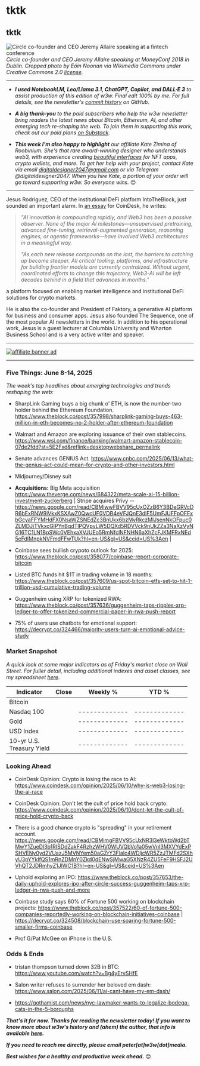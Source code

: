 # tktk
## tktk

![Circle co-founder and CEO Jeremy Allaire speaking at a fintech conference](https://w3w.news/img/allaire-wikimedia-1920.jpg)
*Circle co-founder and CEO Jeremy Allaire speaking at MoneyConf 2018 in Dublin. Cropped photo by Eóin Noonan via Wikimedia Commons under Creative Commons 2.0 [license](https://creativecommons.org/licenses/by/2.0/).*

<hr>

- _**I used NotebookLM, Leo/Llama 3.1, ChatGPT, Copilot, and DALL·E 3** to assist production of this edition of w3w. Final edit 100% by me. For full details, see the newsletter's [commit history](https://github.com/peteramckay/w3wnewsletter/commits) on GitHub._ <!-- Edit listed AIs as needed before final publication. -->

- _**A big thank-you** to the paid subscribers who help the w3w newsletter bring readers the latest news about Bitcoin, Ethereum, AI, and other emerging tech re-shaping the web. To join them in supporting this work, check out our paid plans [on Substack](https://w3wnews.substack.com/subscribe)._

- _**This week I'm also happy to highlight** our affiliate Kate Zimina of Roobinium. She's that rare award-winning designer who understands web3, with experience creating [beautiful interfaces](https://dribbble.com/roobinium) for NFT apps, crypto wallets, and more. To get her help with your project, contact Kate via email digitaldesigner2047@gmail.com or via Telegram @digitaldesigner2047. When you hire Kate, a portion of your order will go toward supporting w3w. So everyone wins._ 😊

<hr>

Jesus Rodriguez, CEO of the institutional DeFi platform IntoTheBlock, just sounded an important alarm. In [an essay](https://news.google.com/read/CBMif0FVX3lxTE9LVm9rbkFKWGRIYnlLcUZiWlNqdWZUYWFVbXRhaWlQZC1taEpRNlJ4bjRWUHZ2UkNqUXJpa2VYZ2tabF9nc1FNX1pBMmxNVEpyQmhkenotbmFsOHlnS1lOX0JKRzZnbVc3R2lPdnJVak1Za2pheWg3UUFWYVZnM0U?hl=en-US&gl=US&ceid=US%3Aen) for CoinDesk, he writes:

>*"AI innovation is compounding rapidly, and Web3 has been a passive observer. None of the major AI milestones—unsupervised pretraining, advanced fine-tuning, retrieval-augmented generation, reasoning engines, or agentic frameworks—have involved Web3 architectures in a meaningful way.*
>
>*"As each new release compounds on the last, the barriers to catching up become steeper. All critical tooling, platforms, and infrastructure for building frontier models are currently centralized. Without urgent, coordinated efforts to change this trajectory, Web3-AI will be left decades behind in a field that advances in months."*


a platform focused on enabling market intelligence and institutional DeFi solutions for crypto markets.


He is also the co-founder and President of Faktory, a generative AI platform for business and consumer apps. Jesus also founded The Sequence, one of the most popular AI newsletters in the world. In addition to his operational work, Jesus is a guest lecturer at Columbia University and Wharton Business School and is a very active writer and speaker.

 <hr>

 [![affiliate banner ad](https://w3w.news/img/affiliate-kz-letter.png)](
 https://dribbble.com/roobinium)

 <hr>

### Five Things: June 8-14, 2025

*The week's top headlines about emerging technologies and trends reshaping the web:*

- SharpLink Gaming buys a big chunk o' ETH, is now the number-two holder behind the Ethereum Foundation. https://www.theblock.co/post/357998/sharplink-gaming-buys-463-million-in-eth-becomes-no-2-holder-after-ethereum-foundation

- Walmart and Amazon are exploring issuance of their own stablecoins. https://www.wsj.com/finance/banking/walmart-amazon-stablecoin-07de2fdd?st=5E2Fxd&reflink=desktopwebshare_permalink

- Senate advances GENIUS Act. https://www.cnbc.com/2025/06/13/what-the-genius-act-could-mean-for-crypto-and-other-investors.html

- Midjourney/Disney suit <!-- Link TK -->

- **Acquisitions:** Big Meta acquisition https://www.theverge.com/news/684322/meta-scale-ai-15-billion-investment-zuckerberg | Stripe acquires Privy -- https://news.google.com/read/CBMiwwFBVV95cUxOZzB6Y3BDeGRVcDR6bExRNW9iVkxKSXAwZ0QwcUF0VDB4eVFJQnE3dlF5UmFJUFFpOFFxbGcyaFFYMHdFX0NsaWZSNEdZc3BnUkx6bzMyRkczMlJsenNkOFpuc0ZLMDJiTVkxcGlPYnBqdTlPQVpvLW5DQXd5RDVVck9nUkZZa3NaXzVyNG16TC1LN1BpSWc0VEhxaXVJUEo5RmNfclNFNHN6aXhZcFJKMFRxNEd5eFdIMnpkNVFmdFFwTUk?hl=en-US&gl=US&ceid=US%3Aen |

- Coinbase sees bullish crypoto outlook for 2025: https://www.theblock.co/post/358077/coinbase-report-corporate-bitcoin

- Listed BTC funds hit $1T in trading volume in 18 months: https://www.theblock.co/post/357609/us-spot-bitcoin-etfs-set-to-hit-1-trillion-usd-cumulative-trading-volume

- Guggenheim using XRP for tokenized RWA: https://www.theblock.co/post/357636/guggenheim-taps-ripples-xrp-ledger-to-offer-tokenized-commercial-paper-in-rwa-push-report

- 75% of users use chatbots for emotional support: https://decrypt.co/324466/majority-users-turn-ai-emotional-advice-study

<!--

Other candidates/links:

- AI nonprofit: https://observer.com/2025/06/yoshua-bengio-nonprofit-counter-agentic-ai/
-
-
-

-->

### Market Snapshot

<!-- Preliminary formatting, data in the table below for now. Update after Friday's close in NY... -->

*A quick look at some major indicators as of Friday's market close on Wall Street. For fuller detail, including additional indexes and asset classes, see my spreadsheet [here](https://docs.google.com/spreadsheets/d/11XuSerOv1DG7vFWAkwoXehOe4G4xDMm6LSNL7SAL4vA/edit?usp=sharing).*

<table>

  <thead>
    <tr>
      <th>Indicator</th>
      <th>Close</th>
      <th>Weekly %</th>
      <th>YTD %</th>
    </tr>
  </thead>

  <tbody>
   <tr>
     <td>Bitcoin</td>
     <td><!-- BTC weekly closing price --></td>
     <td><!-- BTC weekly % change --></td>
     <td><!-- BTC YTD % change --></td>
   </tr>

   <tr>
     <td>Nasdaq 100</td>
     <td><!-- Nasdaq 100 weekly closing price --></td>
     <td>-------------</td>
     <td>-------------</td>
   </tr>

   <tr>
     <td>Gold</td>
     <td><!-- Gold weekly closing price --></td>
     <td>-------------</td>
     <td>-------------</td>
   </tr>

   <tr>
     <td>USD Index</td>
     <td><!-- USD Index weekly closing price --></td>
     <td>-------------</td>
     <td>-------------</td>
   </tr>

   <tr>
     <td>10-yr U.S.<br> Treasury Yield</td>
     <td><!-- 10-year weekly closing yield --></td>
     <td>-------------</td>
     <td>-------------</td>
   </tr>

</tbody>
</table>


### Looking Ahead

- CoinDesk Opinion: Crypto is losing the race to AI: https://www.coindesk.com/opinion/2025/06/10/why-is-web3-losing-the-ai-race

- CoinDesk Opinion: Don't let the cult of price hold back crypto: https://www.coindesk.com/opinion/2025/06/10/dont-let-the-cult-of-price-hold-crypto-back

- There is a good chance crypto is "spreading" in your retirement account. https://news.google.com/read/CBMimgFBVV95cUxNR3l3eWktbWd2bTMwY1ZueDl3b1RISDdZakF4RzhzWHV0WUVQbVo1a05wVnI3MXVYdExPSHVENy0yd2VUazJ5MVNYem50aGZrY3Flalc4WDljcWR5ZzJTMFd2SXhyU3pYYklfQS1mRnZDMnY0Zkd0dENwSjMwaG5XNzR4ZU5FeF9HSFJ2UVhQT2JDRmhyZ1JlWC1B?hl=en-US&gl=US&ceid=US%3Aen

- Uphold exploring an IPO: https://www.theblock.co/post/357653/the-daily-uphold-explores-ipo-after-circle-success-guggenheim-taps-xrp-ledger-in-rwa-push-and-more

- Coinbase study says 60% of Fortune 500 working on blockchain projects: https://www.theblock.co/post/357522/60-of-fortune-500-companies-reportedly-working-on-blockchain-initiatives-coinbase | https://decrypt.co/324508/blockchain-use-soaring-fortune-500-smaller-firms-coinbase

- Prof G/Pat McGee on iPhone in the U.S.

### Odds & Ends

- tristan thompson turned down 32B in BTC: https://www.youtube.com/watch?v=Bg4yErvSHfE

- Salon writer refuses to surrender her beloved em dash: https://www.salon.com/2025/06/11/ai-cant-have-my-em-dash/

- https://gothamist.com/news/nyc-lawmaker-wants-to-legalize-bodega-cats-in-the-5-boroughs

_**That's it for now. Thanks for reading the newsletter today! If you want to know more about w3w's history and (ahem) the author, that info is available [here](https://w3wnews.substack.com/about).**_

_**If you need to reach me directly, please email peter[at]w3w[dot]media.**_

_**Best wishes for a healthy and productive week ahead.**_ 😊
